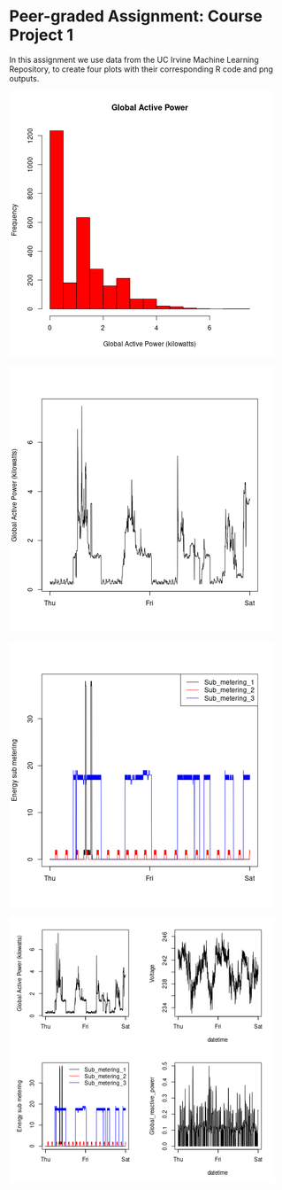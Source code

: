 # Peer-graded Assignment: Course Project 1

In this assignment we use data from the UC Irvine Machine Learning Repository, to create four plots with their corresponding R code and png outputs.

![plot 1](https://github.com/pozueco/RProgrammingAssignment4/blob/main/plot1.png)

![plot 2](https://github.com/pozueco/RProgrammingAssignment4/blob/main/plot2.png)

![plot 3](https://github.com/pozueco/RProgrammingAssignment4/blob/main/plot3.png)

![plot 4](https://github.com/pozueco/RProgrammingAssignment4/blob/main/plot4.png)
